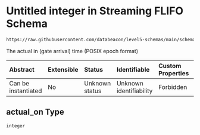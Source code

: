 # Untitled integer in Streaming FLIFO Schema

```txt
https://raw.githubusercontent.com/databeacon/level5-schemas/main/schemas/streaming/flifo.schema.json#/properties/actual_on
```

The actual in (gate arrival) time (POSIX epoch format)

| Abstract            | Extensible | Status         | Identifiable            | Custom Properties | Additional Properties | Access Restrictions | Defined In                                                                          |
| :------------------ | :--------- | :------------- | :---------------------- | :---------------- | :-------------------- | :------------------ | :---------------------------------------------------------------------------------- |
| Can be instantiated | No         | Unknown status | Unknown identifiability | Forbidden         | Allowed               | none                | [flifo.schema.json\*](../../out/streaming/flifo.schema.json "open original schema") |

## actual\_on Type

`integer`
